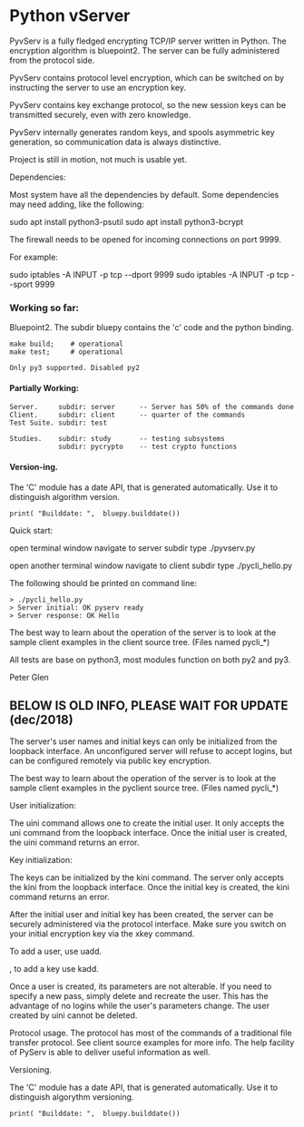 #                                Python vServer

 PyvServ is a fully fledged encrypting TCP/IP server written in Python. The
encryption algorithm is bluepoint2. The server can be fully administered from
the protocol side.

 PyvServ contains protocol level encryption, which can be switched on by
instructing the server to use an encryption key.

 PyvServ contains key exchange protocol, so the new session keys
can be transmitted securely, even with zero knowledge.

 PyvServ internally generates random keys, and spools asymmetric key generation,
so communication data is always distinctive.

 Project is still in motion, not much is usable yet.

 Dependencies:

 Most system have all the dependencies by default. Some dependencies may need adding,
like the following:

sudo apt install python3-psutil
sudo apt install python3-bcrypt

 The firewall needs to be opened for incoming connections on port 9999.

For example:

sudo iptables -A INPUT -p tcp --dport 9999
sudo iptables -A INPUT -p tcp --sport 9999


### Working so far:

 Bluepoint2. The subdir bluepy contains the 'c' code and the python binding.

    make build;    # operational
    make test;     # operational

    Only py3 supported. Disabled py2

#### Partially Working:

    Server.     subdir: server      -- Server has 50% of the commands done
    Client.     subdir: client      -- quarter of the commands
    Test Suite. subdir: test

    Studies.    subdir: study       -- testing subsystems
                subdir: pycrypto    -- test crypto functions

#### Version-ing.

  The 'C' module has a date API, that is generated automatically. Use it to
distinguish algorithm version.

    print( "Builddate: ",  bluepy.builddate())

Quick start:

  open terminal window
  navigate to server subdir
  type ./pyvserv.py

  open another terminal window
  navigate to client subdir
  type ./pycli_hello.py

The following should be printed on command line:

    > ./pycli_hello.py
    > Server initial: OK pyserv ready
    > Server response: OK Hello

 The best way to learn about the operation of the server is to look at the
sample client examples in the client source tree. (Files named pycli_*)

All tests are base on python3, most modules function on both py2 and py3.

Peter Glen



##          BELOW IS OLD INFO, PLEASE WAIT FOR UPDATE (dec/2018)

 The server's user names and initial keys can only be initialized from the
loopback interface. An unconfigured server will refuse to accept logins,
but can be configured remotely via public key encryption.


 The best way to learn about the operation of the server is to look at the
sample client examples in the pyclient source tree. (Files named pycli_*)

 User initialization:

 The uini command allows one to create the initial user. It only accepts
the uni command from the loopback interface. Once the initial user is created,
the uini command returns an error.

 Key initialization:

The keys can be initialized by the kini command. The server only accepts the
kini from the loopback interface. Once the initial key is created, the kini command
returns an error.

 After the initial user and initial key has been created, the server can be
securely administered via the protocol interface. Make sure you switch on your
initial encryption key via the xkey command.

  To add a user, use uadd.

  , to add a key use kadd.

 Once a user is created, its parameters are not alterable. If you need to specify a
new pass, simply delete and recreate the user. This has the advantage of no logins
while the user's parameters change. The user created by uini cannot be deleted.

 Protocol usage. The protocol has most of the commands of a traditional file
transfer protocol. See client source examples for more info. The help facility
of PyServ is able to deliver useful information as well.

Versioning.

  The 'C' module has a date API, that is generated automatically. Use it to
distinguish algorythm versioning.

    print( "Builddate: ",  bluepy.builddate())
